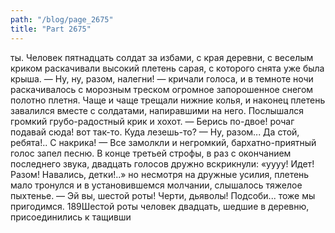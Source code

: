 ```yaml
---
path: "/blog/page_2675"
title: "Part 2675"
---
```


ты.
Человек пятнадцать солдат за избами, с края деревни, с веселым криком раскачивали высокий плетень сарая, с которого снята уже была крыша.
— Ну, ну, разом, налегни! — кричали голоса, и в темноте ночи раскачивалось с морозным треском огромное запорошенное снегом полотно плетня. Чаще и чаще трещали нижние колья, и наконец плетень завалился вместе с солдатами, напиравшими на него. Послышался громкий грубо-радостный крик и хохот.
— Берись по-двое! рочаг подавай сюда! вот так-то. Куда лезешь-то?
— Ну, разом... Да стой, ребята!.. С накрика!
— Все замолкли и негромкий, бархатно-приятный голос запел песню. В конце третьей строфы, в раз с окончанием последнего звука, двадцать голосов дружно вскрикнули: «уууу! Идет! Разом! Навались, детки!..» но несмотря на дружные усилия, плетень мало тронулся и в установившемся молчании, слышалось тяжелое пыхтенье.
— Эй вы, шестой роты! Черти, дьяволы! Подсоби... тоже мы пригодимся.
189Шестой роты человек двадцать, шедшие в деревню, присоединились к тащивши
